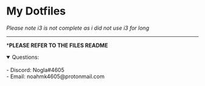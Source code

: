 # My Dotfiles

*Please note i3 is not complete as i did not use i3 for long*

---


***PLEASE REFER TO THE FILES README**

<details open>
<summary>Questions:</summary>
<br>
- Discord: Nogla#4605
  <br>
- Email: noahmk4605@protonmail.com
</details>
